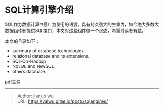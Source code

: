 # SQL计算引擎介绍


SQL作为数据计算中最广为使用的语言，具有持久强大的生命力，如今绝大多数大数据组件都提供SQL接口，本文对这些组件做一个综述，希望对读者有益。

本文的目录如下：
* summary  of database technologies.
* relational database and its extensions.
* SQL-On-Hadoop
* NoSQL and NewSQL
* others database.

[pdf文件](/posts/bigdata/sqlengines/sqlengines.pdf)

---

> Author: jianjun wu  
> URL: https://valwu.gitee.io/posts/sqlengines/  

